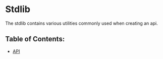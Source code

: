 # Stdlib

The stdlib contains various utilities commonly used when creating an api.

## Table of Contents:

- [API](./api.md)
